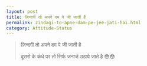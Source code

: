 ```yaml
---
layout: post
title: ज़िन्दगी तो अपने दम पे जी जाती है
permalink: zindagi-to-apne-dam-pe-jee-jati-hai.html
category: Attitude-Status
---
```

> ज़िन्दगी तो अपने दम पे जी जाती है 
> 
> दूसरो के कंधे पर तो सिर्फ जनाजे उठाये जाते है 😳😳
